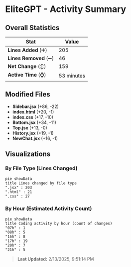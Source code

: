 # EliteGPT - Activity Summary 

## Overall Statistics

| Stat                   | Value                                                             |
| ---------------------- | ----------------------------------------------------------------- |
| **Lines Added** (➕)   | 205                                          |
| **Lines Removed** (➖) | 46                                        |
| **Net Change** (↕)    | 159                |
| **Active Time** (⌚)   | 53 minutes |


## Modified Files
- **Sidebar.jsx** (+86, -22)
- **index.html** (+20, -1)
- **index.css** (+17, -10)
- **Bottom.jsx** (+34, -11)
- **Top.jsx** (+13, -0)
- **History.jsx** (+19, -1)
- **NewChat.jsx** (+16, -1)

## Visualizations

### By File Type (Lines Changed)

```mermaid
pie showData
title Lines changed by file type
".jsx" : 203
".html" : 21
".css" : 27
```

### By Hour (Estimated Activity Count)

```mermaid
pie showData
title Coding activity by hour (count of changes)
"07h" : 1
"08h" : 5
"16h" : 8
"17h" : 19
"20h" : 7
"21h" : 5
```


> **Last Updated:** 2/13/2025, 9:51:14 PM